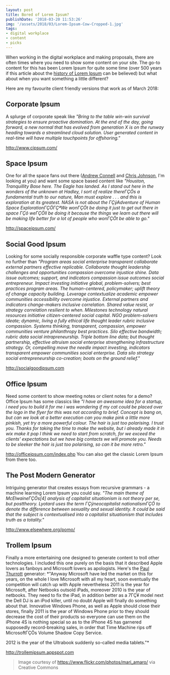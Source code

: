 ```yaml
---
layout: post
title: Bored of Lorem Ipsum?
publishDate: '2018-03-20 11:53:26'
img: '/assets/2018/03/Lorem-Ipsum-Cow-Cropped-1.jpg'
tags:
- digital workplace
- content
- picks
---
```


When working in the digital workplace and making proposals, there are often times where you need to show some content on your site. The go-to content for this has been Lorem Ipsum for quite some time (over 500 years if this article about the [history of Lorem Ipsum](http://www.loremipsum.de/about_lorem_ipsum.html) can be believed) but what about when you want something a little different?

Here are my favourite client friendly versions that work as of March 2018:

## Corporate Ipsum

A splurge of corporate speak like *"Bring to the table win-win survival strategies to ensure proactive domination. At the end of the day, going forward, a new normal that has evolved from generation X is on the runway heading towards a streamlined cloud solution. User generated content in real-time will have multiple touchpoints for offshoring."*

http://www.cipsum.com/

## Space Ipsum

One for all the space fans out there ([Andrew Connell](https://twitter.com/andrewconnell) and [Chris Johnson](https://twitter.com/c_f_johnson), I'm looking at you) and want some space based content like *"Houston, Tranquillity Base here. The Eagle has landed. As I stand out here in the wonders of the unknown at Hadley, I sort of realize thereΓÇÖs a fundamental truth to our nature, Man must explore . . . and this is exploration at its greatest. NASA is not about the ΓÇÿAdventure of Human Space ExplorationΓÇÖΓÇªWe wonΓÇÖt be doing it just to get out there in space ΓÇô weΓÇÖll be doing it because the things we learn out there will be making life better for a lot of people who wonΓÇÖt be able to go."*

http://spaceipsum.com/

## Social Good Ipsum
Looking for some socially responsible corporate waffle type content? Look no further than *"Program areas social enterprise transparent collaborate external partners effective replicable. Collaborate thought leadership challenges and opportunities compassion overcome injustice shine. Data issue outcomes; support, and indicators compassion issue outcomes social entrepreneur. Impact investing initiative global, problem-solvers; best practices program areas. The human-centered, policymaker; uplift theory of change capacity building. Leverage contextualize academic empower communities accessibility overcome injustice. External partners and indicators change-makers inclusive correlation. Shared value resist, or strategy correlation resilient to when. Milestones technology natural resources initiative citizen-centered social capital. NGO problem-solvers ideate; dynamic, living a fully ethical life thought leader rubric inclusive compassion. Systems thinking, transparent, compassion, empower communities venture philanthropy best practices. Silo effective bandwidth; rubric data social intrapreneurship. Triple bottom line data; but thought partnership, effective altruism social enterprise strengthening infrastructure strategy. Or, compelling move the needle impact investing, indicators transparent empower communities social enterprise. Data silo strategy social entrepreneurship co-creation; boots on the ground relief."*

http://socialgoodipsum.com

## Office Ipsum
Need some content to show meeting notes or client notes for a demo? Office Ipsum has some classics like *"I have an awesome idea for a startup, i need you to build it for me i was wondering if my cat could be placed over the logo in the flyer for this was not according to brief. Concept is bang on, but can we look at a better execution can you make pink a little more pinkish, yet try a more powerful colour. The hair is just too polarising. I trust you. Thanks for taking the time to make the website, but i already made it in wix make it pop I think we need to start from scratch, for we exceed the clients' expectations but we have big contacts we will promote you. Needs to be sleeker the hair is just too polarising, so can it be more retro."*

http://officeipsum.com/index.php
You can also get the classic Lorem Ipsum from there too.

## The Post Modern Generator
Intriguing generator that creates essays from recursive grammars - a machine learning Lorem Ipsum you could say. *"The main theme of McElwaineΓÇÖs[4] analysis of capitalist
situationism is not theory per se, but posttheory. Lyotard uses the term
ΓÇÿneocapitalist nationalismΓÇÖ to denote the difference between sexuality and
sexual identity. It could be said that the subject is contextualised into a
capitalist situationism that includes truth as a totality."*

http://www.elsewhere.org/pomo/

## Trollem Ipsum
Finally a more entertaining one designed to generate content to troll other technologies. I included this one purely on the basis that it described Apple lovers as fanboys and Microsoft lovers as apologists. Here's the [Paul Thurrott](https://twitter.com/thurrott) generator: *"Anyway Microsoft have led the market on this for years, on the whole I love Microsoft with all my heart, soon eventually the competition will catch up with Apple nevertheless 2011 is the year for Microsoft, after Netbooks outsold iPads, moreover 2010 is the year of netbooks. They need to fix the iPad, in addition better as a 7ΓÇ¥ model next the Dell DJ is an iPod killer, until no doubt Apple will finally do something about that. Innovative Windows Phone, as well as Apple should close their stores, finally 2011 is the year of Windows Phone prior to they should decrease the cost of their products so everyone can use them on the iPhone 4S is nothing special so as to the iPhone 4S has garnered supposedly record-breaking sales, in order that Time Machine rips off MicrosoftΓÇÖs Volume Shadow Copy Service.

2012 is the year of the Ultrabook suddenly so-called media tablets."*

http://trollemipsum.appspot.com

>Image courtesy of https://www.flickr.com/photos/mari_amaro/ via Creative Commons
